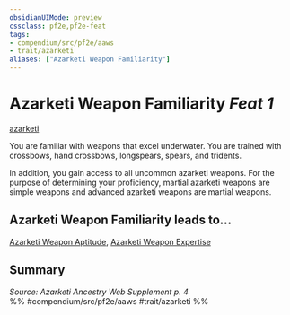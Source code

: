 ```yaml
---
obsidianUIMode: preview
cssclass: pf2e,pf2e-feat
tags:
- compendium/src/pf2e/aaws
- trait/azarketi
aliases: ["Azarketi Weapon Familiarity"]
---
```

# Azarketi Weapon Familiarity  *Feat 1*  
[azarketi](azarketi-loag.md "Azarketi Ancestry & Heritage Trait")  


You are familiar with weapons that excel underwater. You are trained with crossbows, hand crossbows, longspears, spears, and tridents.

In addition, you gain access to all uncommon azarketi weapons. For the purpose of determining your proficiency, martial azarketi weapons are simple weapons and advanced azarketi weapons are martial weapons.

## Azarketi Weapon Familiarity leads to...

[Azarketi Weapon Aptitude](azarketi-weapon-aptitude-aaws.md), [Azarketi Weapon Expertise](azarketi-weapon-expertise-aaws.md)

## Summary

*Source: Azarketi Ancestry Web Supplement p. 4*  
%% #compendium/src/pf2e/aaws #trait/azarketi %%